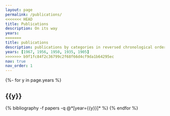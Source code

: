 ```yaml
---
layout: page
permalink: /publications/
<<<<<<< HEAD
title: Publications
description: On its way
years: 
=======
title: publications
description: publications by categories in reversed chronological order. generated by jekyll-scholar.
years: [1967, 1956, 1950, 1935, 1905]
>>>>>>> b9f1fc84f2c36799c2f68f66d4cf9da1b64295ec
nav: true
nav_order: 1
---
```

<!-- _pages/publications.md -->
<div class="publications">

{%- for y in page.years %}
  <h2 class="year">{{y}}</h2>
  {% bibliography -f papers -q @*[year={{y}}]* %}
{% endfor %}

</div>
